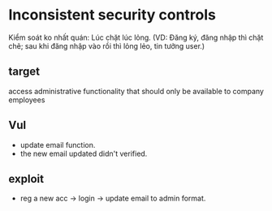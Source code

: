 # Inconsistent security controls

Kiểm soát ko nhất quán: Lúc chặt lúc lỏng. (VD: Đăng ký, đăng nhập thì chặt chẽ; sau khi đăng nhập vào rồi thì lỏng lẻo, tin tưởng user.)

## target

access administrative functionality that should only be available to company employees

## Vul

- update email function.
- the new email updated didn't verified.

## exploit

- reg a new acc -> login -> update email to admin format.
